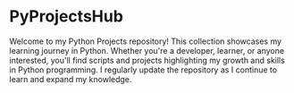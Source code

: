 # PyProjectsHub
Welcome to my Python Projects repository! This collection showcases my learning journey in Python. Whether you're a developer, learner, or anyone interested, you'll find scripts and projects highlighting my growth and skills in Python programming. I regularly update the repository as I continue to learn and expand my knowledge.
